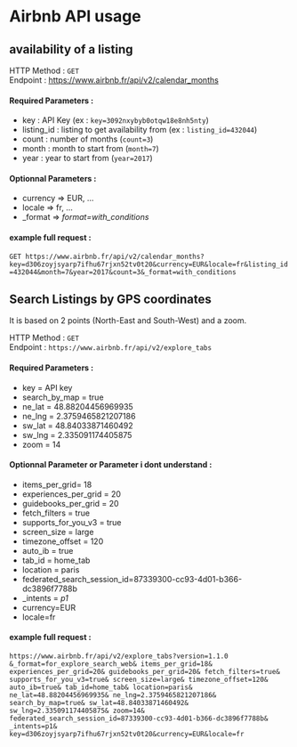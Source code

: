 # Airbnb API usage

## availability of a listing

HTTP Method : ``GET``  
Endpoint : https://www.airbnb.fr/api/v2/calendar_months  
#### Required Parameters :
- key : API Key (ex : `key=3092nxybyb0otqw18e8nh5nty`)
- listing_id : listing to get availability from (ex : `listing_id=432044`)
- count : number of months (`count=3`)
- month : month to start from (`month=7`)
- year : year to start from (`year=2017`)

#### Optionnal Parameters :
- currency => EUR, ...
- locale => fr, ...
- _format => _format=with_conditions_

#### example full request :  
`GET https://www.airbnb.fr/api/v2/calendar_months?key=d306zoyjsyarp7ifhu67rjxn52tv0t20&currency=EUR&locale=fr&listing_id=432044&month=7&year=2017&count=3&_format=with_conditions`


## Search Listings by GPS coordinates
It is based on 2 points (North-East and South-West) and a zoom.

HTTP Method : `GET`  
Endpoint : `https://www.airbnb.fr/api/v2/explore_tabs`

#### Required Parameters :
- key = API key
- search_by_map = true
- ne_lat = 48.88204456969935
- ne_lng = 2.3759465821207186
- sw_lat = 48.84033871460492
- sw_lng = 2.335091174405875
- zoom = 14

#### Optionnal Parameter or Parameter i dont understand :
- items_per_grid= 18
- experiences_per_grid = 20
- guidebooks_per_grid = 20
- fetch_filters = true
- supports_for_you_v3 = true
- screen_size = large
- timezone_offset = 120
- auto_ib = true
- tab_id = home_tab
- location = paris
- federated_search_session_id=87339300-cc93-4d01-b366-dc3896f7788b
- _intents = _p1_
- currency=EUR
- locale=fr



#### example full request :  
`https://www.airbnb.fr/api/v2/explore_tabs?version=1.1.0
&_format=for_explore_search_web&
items_per_grid=18&
experiences_per_grid=20&
guidebooks_per_grid=20&
fetch_filters=true&
supports_for_you_v3=true&
screen_size=large&
timezone_offset=120&
auto_ib=true&
tab_id=home_tab&
location=paris&
ne_lat=48.88204456969935&
ne_lng=2.3759465821207186&
search_by_map=true&
sw_lat=48.84033871460492&
sw_lng=2.335091174405875&
zoom=14&
federated_search_session_id=87339300-cc93-4d01-b366-dc3896f7788b&
_intents=p1&
key=d306zoyjsyarp7ifhu67rjxn52tv0t20&currency=EUR&locale=fr`

